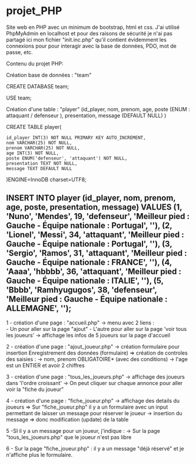 # projet_PHP

Site web en PHP avec un minimum de bootstrap, html et css.
J'ai utilisé PhpMyAdmin en localhost et pour des raisons de sécurité je n'ai pas partagé ici mon fichier "init.inc.php" qu'il contient évidemment les connexions pour pour interagir avec la base de données, PDO, mot de passe, etc.

Contenu du projet PHP:

Création base de données : "team"

CREATE DATABASE team;

USE team;

Création d'une table : "player" (id_player, nom, prenom, age, poste (ENUM : attaquant / defenseur ), presentation, message (DEFAULT NULL) )

CREATE TABLE player(

    id_player INT(3) NOT NULL PRIMARY KEY AUTO_INCREMENT,
    nom VARCHAR(25) NOT NULL,
    prenom VARCHAR(25) NOT NULL,
    age INT(3) NOT NULL,
    poste ENUM('defenseur', 'attaquant') NOT NULL,
    presentation TEXT NOT NULL,
    message TEXT DEFAULT NULL

)ENGINE=InnoDB charset=UTF8;


INSERT INTO player (id_player, nom, prenom, age, poste, presentation, message) VALUES
(1, 'Nuno', 'Mendes', 19, 'defenseur', 'Meilleur pied : Gauche - Équipe nationale : Portugal', ''),
(2, 'Lionel', 'Messi', 34, 'attaquant', 'Meilleur pied : Gauche - Équipe nationale : Portugal', ''),
(3, 'Sergio', 'Ramos', 31, 'attaquant', 'Meilleur pied : Gauche - Équipe nationale : FRANCE', ''),
(4, 'Aaaa', 'hbbbb', 36, 'attaquant', 'Meilleur pied : Gauche - Équipe nationale : ITALIE', ''),
(5, 'Bbbb', 'Ramhyugugos', 38, 'defenseur', 'Meilleur pied : Gauche - Équipe nationale : ALLEMAGNE', '');
----------------------------------------------------

1 - création d'une page : "accueil.php" 
	  -> menu avec 2 liens :	
		- Un pour aller sur la page "ajout"
		- L'autre pour aller sur la page 'voir tous les joueurs'
	 -> affichage les infos de 5 joueurs sur la page d'accueil

2 - création d'une page : "ajout_joueur.php"
	-> création formulaire pour insertion
	   Enregistrement des données (formulaire)
		=> création de controles des saisies :
		-> nom, prenom OBLIGATOIRE*  (avec des conditions)
		-> l'age est un ENTIER et avoir 2 chiffres

3 - création d'une page : "tous_les_joueurs.php"
	-> affichage des joueurs dans 'l'ordre croissant'
	-> On peut cliquer sur chaque annonce pour aller voir la "fiche du joueur"

4 - création d'une page : "fiche_joueur.php"
		-> affichage des details du joueurs
	  => Sur "fiche_joueur.php" il y a un formulaire avec un input permettant de laisser un message pour réserver le joueur
	  -> insertion du message => donc modification (update) de la table
	   
5 -SI il y a un message pour un joueur, j'indique :
    -> Sur la page "tous_les_joueurs.php" que le joueur n'est pas libre

6 -	Sur la page "fiche_joueur.php" : il y a un message "déjà réservé" et je n'affiche plus le formulaire.
